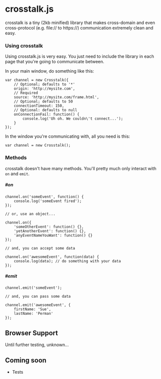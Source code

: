 # crosstalk.js

crosstalk is a tiny (2kb minified) library that makes cross-domain and even cross-protocol (e.g. file:// to https://) communication extremely clean and easy.

### Using crosstalk

Using crosstalk.js is very easy. You just need to include the library in each page that you're going to communicate between.

In your main window, do something like this:

```
var channel = new Crosstalk({
    // Optional; defaults to '*'
    origin: 'http://mysite.com',
    // Required
    source: 'http://mysite.com/frame.html',
    // Optional; defaults to 50
    connectionTimeout: 150,
    // Optional: defaults to null
    onConnectionFail: function() {
        console.log('Uh oh. We couldn\'t connect...');
    }
});
```

In the window you're communicating with, all you need is this:

```
var channel = new Crosstalk();
```

### Methods

crosstalk doesn't have many methods. You'll pretty much only interact with `on` and `emit`.

##### #on
```
channel.on('someEvent', function() {
    console.log('someEvent fired');
});

// or, use an object...

channel.on({
    'someOtherEvent': function() {},
    'yetAnotherEvent': function() {},
    'anyEventNameYouWant': function() {}
});

// and, you can accept some data

channel.on('awesomeEvent', function(data) {
    console.log(data); // do something with your data
});
```

##### #emit
```
channel.emit('someEvent');

// and, you can pass some data

channel.emit('awesomeEvent', {
    firstName: 'Sue',
    lastName: 'Perman'
});
```

## Browser Support

Until further testing, unknown...

## Coming soon

- Tests
